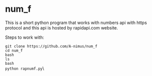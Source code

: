 # num_f
This is a short python program that works with numbers api with https protocol and this api is hosted by rapidapi.com website.  

Steps to work with:

`git clone https://github.com/A-nimus/num_f`\
`cd num_f`\
`bash`\
`ls`\
`bash`\
`python rapnumf.py`\
